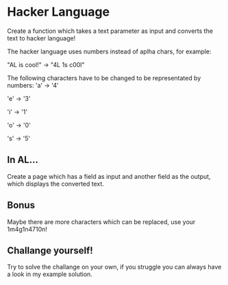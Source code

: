 # Hacker Language
Create a function which takes a text parameter as input and converts the text to hacker language!

The hacker language uses numbers instead of aplha chars, for example:

"AL is cool!" -> "4L 1s c00l"

The following characters have to be changed to be representated by numbers:
'a' -> '4'

'e' -> '3'

'i' -> '1'

'o' -> '0'

's' -> '5'

## In AL...
Create a page which has a field as input and another field as the output, which displays the converted text.

## Bonus
Maybe there are more characters which can be replaced, use your 1m4g1n4710n!

## Challange yourself!
Try to solve the challange on your own, if you struggle you can always have a look in my example solution.
